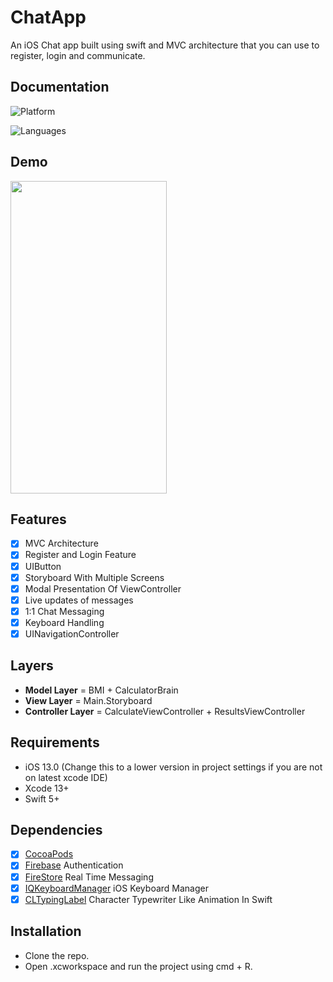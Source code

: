# ChatApp


An iOS Chat app built using swift and MVC architecture that you can use to register, login and  communicate.

## Documentation

![Platform](https://img.shields.io/badge/Platform-iOS-orange.svg)

![Languages](https://img.shields.io/badge/Language-Swift-orange.svg)


## Demo
<img src="https://media.giphy.com/media/v1.Y2lkPTc5MGI3NjExMjdlOXZuaXIyZXJoenVhZHYzOGplZG5tcDh0a3lvNTd3dmplbnRudiZlcD12MV9pbnRlcm5hbF9naWZfYnlfaWQmY3Q9Zw/i9MRhgPORvMWkO9y9D/giphy.gif" width="250" height="500" />

## Features

- [x]  MVC Architecture
- [x]  Register and Login Feature
- [x]  UIButton
- [x]  Storyboard With Multiple Screens
- [x]  Modal Presentation Of ViewController
- [x]  Live updates of messages
- [x]  1:1 Chat Messaging
- [x]  Keyboard Handling
- [x]  UINavigationController

## Layers
* **Model Layer** = BMI + CalculatorBrain
* **View Layer** = Main.Storyboard
* **Controller Layer** = CalculateViewController + ResultsViewController

## Requirements

- iOS 13.0 (Change this to a lower version in project settings if you are not on latest xcode IDE)
- Xcode 13+
- Swift 5+

## Dependencies
- [x] [CocoaPods](https://cocoapods.org) 
- [x] [Firebase](https://firebase.google.com/docs/auth/ios/password-auth) Authentication
- [x] [FireStore](https://firebase.google.com/docs/firestore/quickstart#read_data) Real Time Messaging
- [x] [IQKeyboardManager](https://github.com/hackiftekhar/IQKeyboardManager) iOS Keyboard Manager
- [x] [CLTypingLabel](https://github.com/cl7/CLTypingLabel/tree/master) Character Typewriter Like Animation In Swift

## Installation

- Clone the repo.
- Open .xcworkspace and run the project using cmd + R.

